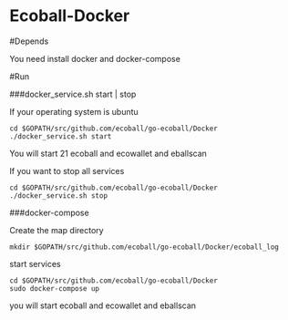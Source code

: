 Ecoball-Docker
========

#Depends

You need install docker and docker-compose

#Run

###docker_service.sh start | stop

If your operating system is ubuntu
```
cd $GOPATH/src/github.com/ecoball/go-ecoball/Docker
./docker_service.sh start
```
You will start 21 ecoball and ecowallet and eballscan

If you want to stop all services
```
cd $GOPATH/src/github.com/ecoball/go-ecoball/Docker
./docker_service.sh stop
```
###docker-compose

Create the map directory
```
mkdir $GOPATH/src/github.com/ecoball/go-ecoball/Docker/ecoball_log
```
start services
```
cd $GOPATH/src/github.com/ecoball/go-ecoball/Docker
sudo docker-compose up
```
you will start ecoball and ecowallet and eballscan
